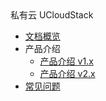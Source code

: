 <div class="sidebar_title icon-product__ucloudstack">私有云 UCloudStack</div>

* [文档概览](/UCloudStack/README.md)
* 产品介绍
  * [产品介绍 v1.x](/UCloudStack/v1.x/introduction/README.md)
  * [产品介绍 v2.x](/UCloudStack/v2.x/introduction/README.md)
* [常见问题](/UCloudStack/faq.md)







